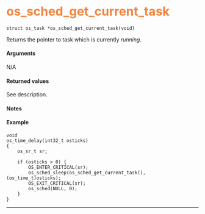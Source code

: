 ## <font color="#F2853F" style="font-size:24pt"> os_sched_get_current_task </font>

```no-highlight
struct os_task *os_sched_get_current_task(void)
```

Returns the pointer to task which is currently *running*.

#### Arguments

N/A

#### Returned values

See description.

#### Notes


#### Example

<Add text to set up the context for the example here>

```no-highlight
void
os_time_delay(int32_t osticks)
{
    os_sr_t sr;

    if (osticks > 0) {
        OS_ENTER_CRITICAL(sr);
        os_sched_sleep(os_sched_get_current_task(), (os_time_t)osticks);
        OS_EXIT_CRITICAL(sr);
        os_sched(NULL, 0);
    }
}
```

---------------------

